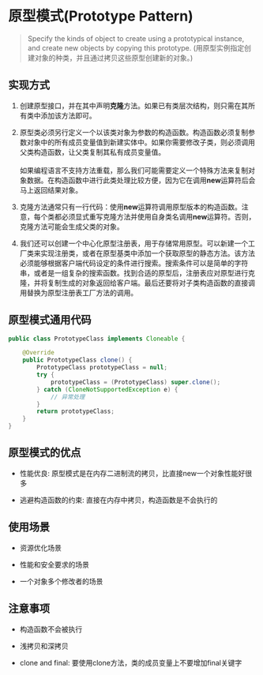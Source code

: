# 原型模式(Prototype Pattern)

> Specify the kinds of object to create using a prototypical instance, and create new objects by copying this prototype.
  (用原型实例指定创建对象的种类，并且通过拷贝这些原型创建新的对象。)

## 实现方式

1. 创建原型接口，并在其中声明**克隆**方法。如果已有类层次结构，则只需在其所有类中添加该方法即可。

2. 原型类必须另行定义一个以该类对象为参数的构造函数。构造函数必须复制参数对象中的所有成员变量值到新建实体中。如果你需要修改子类，则必须调用父类构造函数，让父类复制其私有成员变量值。<br/> <br/> 如果编程语言不支持方法重载，那么我们可能需要定义一个特殊方法来复制对象数据。在构造函数中进行此类处理比较方便，因为它在调用**new**运算符后会马上返回结果对象。

3. 克隆方法通常只有一行代码：使用**new**运算符调用原型版本的构造函数。注意，每个类都必须显式重写克隆方法并使用自身类名调用**new**运算符。否则，克隆方法可能会生成父类的对象。

4. 我们还可以创建一个中心化原型注册表，用于存储常用原型。可以新建一个工厂类来实现注册类，或者在原型基类中添加一个获取原型的静态方法。该方法必须能够根据客户端代码设定的条件进行搜索。搜索条件可以是简单的字符串，或者是一组复杂的搜索函数。找到合适的原型后，注册表应对原型进行克隆，并将复制生成的对象返回给客户端。最后还要将对子类构造函数的直接调用替换为原型注册表工厂方法的调用。

## 原型模式通用代码

```java
public class PrototypeClass implements Cloneable {

    @Override
    public PrototypeClass clone() {
        PrototypeClass prototypeClass = null;
        try {
            prototypeClass = (PrototypeClass) super.clone();
        } catch (CloneNotSupportedException e) {
            // 异常处理
        }
        return prototypeClass;
    }
}
```

## 原型模式的优点

- 性能优良: 原型模式是在内存二进制流的拷贝，比直接new一个对象性能好很多

- 逃避构造函数的约束: 直接在内存中拷贝，构造函数是不会执行的

## 使用场景

- 资源优化场景

- 性能和安全要求的场景

- 一个对象多个修改者的场景

## 注意事项

- 构造函数不会被执行

- 浅拷贝和深拷贝

- clone and final: 要使用clone方法，类的成员变量上不要增加final关键字
